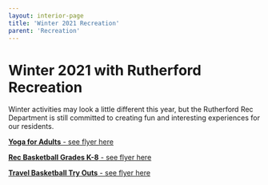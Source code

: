 ```yaml
---
layout: interior-page
title: 'Winter 2021 Recreation'
parent: 'Recreation'
---
```

# Winter 2021 with Rutherford Recreation

Winter activities may look a little different this year, but the Rutherford Rec Department is still committed to creating fun and interesting experiences for our residents. 

[**Yoga for Adults** - see flyer here](https://storage.googleapis.com/static.rutherford-nj.com/recreation/winter-2020-21/YOGA%20FLYER_January%2012th%202021.pdf)

[**Rec Basketball Grades K-8** - see flyer here](https://storage.googleapis.com/static.rutherford-nj.com/recreation/winter-2020-21/WINTER%20Basketball%20Registration_2020_K-8th.pdf)

[**Travel Basketball Try Outs** - see flyer here](https://storage.googleapis.com/static.rutherford-nj.com/recreation/winter-2020-21/Travel%20Basketball%20Flyer%202021-2.pdf)
